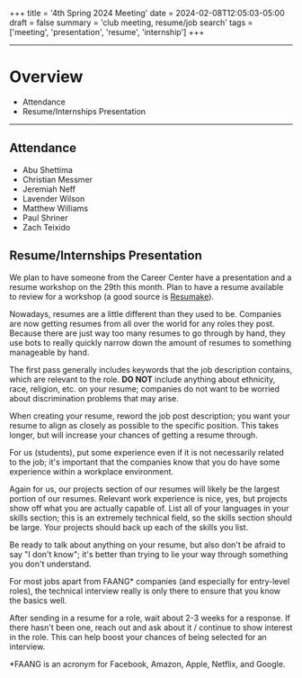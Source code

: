 +++
title = '4th Spring 2024 Meeting'
date = 2024-02-08T12:05:03-05:00
draft = false
summary = 'club meeting, resume/job search'
tags = ['meeting', 'presentation', 'resume', 'internship'] 
+++

***

# Overview

- Attendance
- Resume/Internships Presentation

***

## Attendance

- Abu Shettima
- Christian Messmer
- Jeremiah Neff
- Lavender Wilson
- Matthew Williams
- Paul Shriner
- Zach Teixido

## Resume/Internships Presentation

We plan to have someone from the Career Center have a presentation and a resume workshop on the 29th this month. Plan to have a resume available to review for a workshop (a good source is [Resumake](https://resumake.io)).

Nowadays, resumes are a little different than they used to be. Companies are now getting resumes from all over the world for any roles they post. Because there are just way too many resumes to go through by hand, they use bots to really quickly narrow down the amount of resumes to something manageable by hand.

The first pass generally includes keywords that the job description contains, which are relevant to the role. **DO NOT** include anything about ethnicity, race, religion, etc. on your resume; companies do not want to be worried about discrimination problems that may arise. 

When creating your resume, reword the job post description; you want your resume to align as closely as possible to the specific position. This takes longer, but will increase your chances of getting a resume through. 

For us (students), put some experience even if it is not necessarily related to the job; it's important that the companies know that you do have some experience within a workplace environment. 

Again for us, our projects section of our resumes will likely be the largest portion of our resumes. Relevant work experience is nice, yes, but projects show off what you are actually capable of. List all of your languages in your skills section; this is an extremely technical field, so the skills section should be large. Your projects should back up each of the skills you list. 

Be ready to talk about anything on your resume, but also don't be afraid to say "I don't know"; it's better than trying to lie your way through something you don't understand. 

For most jobs apart from FAANG* companies (and especially for entry-level roles), the technical interview really is only there to ensure that you know the basics well. 

After sending in a resume for a role, wait about 2-3 weeks for a response. If there hasn't been one, reach out and ask about it / continue to show interest in the role. This can help boost your chances of being selected for an interview.

*FAANG is an acronym for Facebook, Amazon, Apple, Netflix, and Google.
